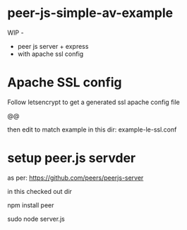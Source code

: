 # peer-js-simple-av-example

WIP -

 * peer js server + express
 * with apache ssl config

# Apache SSL config

Follow letsencrypt to get a generated ssl apache config file

@@

then edit to match example in this dir: example-le-ssl.conf

# setup peer.js servder

as per: https://github.com/peers/peerjs-server

in this checked out dir

npm install peer

sudo node server.js


